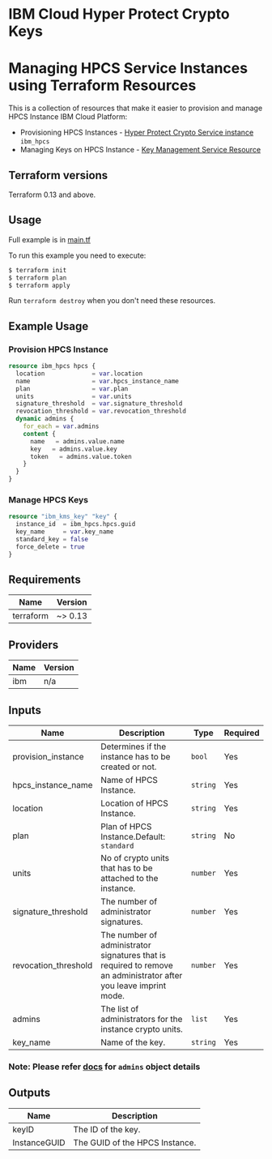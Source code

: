 # IBM Cloud Hyper Protect Crypto Keys

# Managing HPCS Service Instances using Terraform Resources

This is a collection of resources that make it easier to provision and manage HPCS Instance IBM Cloud Platform:

* Provisioning HPCS Instances - [Hyper Protect Crypto Service instance](https://registry.terraform.io/providers/IBM-Cloud/ibm/latest/docs/resources/hpcs) `ibm_hpcs` 
* Managing Keys on HPCS Instance - [ Key Management Service Resource](https://registry.terraform.io/providers/IBM-Cloud/ibm/latest/docs/resources/kms_key)


## Terraform versions

Terraform 0.13 and above.

## Usage

Full example is in [main.tf](main.tf)

To run this example you need to execute:

```bash
$ terraform init
$ terraform plan
$ terraform apply
```

Run `terraform destroy` when you don't need these resources.

## Example Usage

### Provision HPCS Instance


```terraform
resource ibm_hpcs hpcs {
  location             = var.location
  name                 = var.hpcs_instance_name
  plan                 = var.plan
  units                = var.units
  signature_threshold  = var.signature_threshold
  revocation_threshold = var.revocation_threshold
  dynamic admins {
    for_each = var.admins
    content {
      name   = admins.value.name
      key   = admins.value.key
      token   = admins.value.token
    }
  }
}
```
### Manage HPCS Keys

```terraform
resource "ibm_kms_key" "key" {
  instance_id  = ibm_hpcs.hpcs.guid
  key_name     = var.key_name
  standard_key = false
  force_delete = true
}
```

<!-- BEGINNING OF PRE-COMMIT-TERRAFORM DOCS HOOK -->
## Requirements

| Name | Version |
|------|---------|
| terraform | ~> 0.13 |

## Providers

| Name | Version |
|------|---------|
| ibm | n/a |

## Inputs

| Name | Description | Type | Required |
|------|-------------|------|---------|
| provision_instance | Determines if the instance has to be created or not. | `bool` | Yes |
| hpcs_instance_name | Name of HPCS Instance. | `string` | Yes |
| location | Location of HPCS Instance. | `string` | Yes |
| plan | Plan of HPCS Instance.Default: `standard` | `string` | No |
| units | No of crypto units that has to be attached to the instance. | `number` | Yes |
| signature_threshold | The number of administrator signatures. | `number` | Yes |
| revocation_threshold | The number of administrator signatures that is required to remove an administrator after you leave imprint mode. | `number` | Yes |
| admins | The list of administrators for the instance crypto units.  | `list` | Yes |
| key\_name | Name of the key. | `string` | Yes |

### Note: Please refer [docs](https://registry.terraform.io/providers/IBM-Cloud/ibm/latest/docs/resources/hpcs#admins) for `admins` object details
## Outputs
 Name | Description |
|------|-------------|
| keyID | The ID of the key.|
| InstanceGUID | The GUID of the HPCS Instance.|

